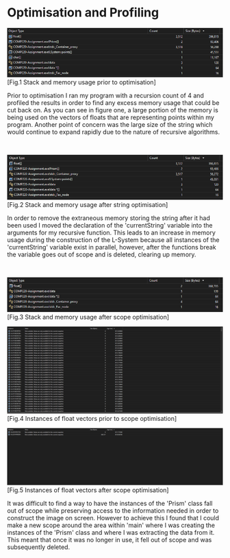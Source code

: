 # Optimisation and Profiling


![Memory Pre Optimisation](Images/memoryPreOptimisation.png)<br>
[Fig.1 Stack and memory usage prior to optimisation]


Prior to optimisation I ran my program with a recursion count of 4 and profiled the results in order to find any excess memory usage that could be cut back on. As you can see in figure one, a large portion of the memory is being used on the vectors of floats that are representing points within my program. Another point of concern was the large size of the string which would continue to expand rapidly due to the nature of recursive algorithms.


<br>


![Memory Post String Optimisation](Images/memoryPostStringReasignment.png)<br>
[Fig.2 Stack and memory usage after string optimisation]


In order to remove the extraneous memory storing the string after it had been used I moved the declaration of the 'currentString' variable into the arguments for my recursive function. This leads to an increase in memory usage during the construction of the L-System because all instances of the 'currentString' variable exist in parallel, however, after the functions break the variable goes out of scope and is deleted, clearing up memory.


<br>


![Memory Post Scope Optimisation](Images/memoryPostDomainOptimisation.png)<br>
[Fig.3 Stack and memory usage after scope optimisation]


![Instances Of Float Vectors Prior To Scope Optimisation](Images/VectorsOfFloatsPreOptimisation.png)<br>
[Fig.4 Instances of float vectors prior to scope optimisation]


![Instances Of Float Vectors Post Scope Optimisation](Images/VectorsOfFloatsPostOptimisation.png)<br>
[Fig.5 Instances of float vectors after scope optimisation]


It was difficult to find a way to have the instances of the 'Prism' class fall out of scope while preserving access to the information needed in order to construct the image on screen. However to achieve this I found that I could make a new scope around the area within 'main' where I was creating the instances of the 'Prism' class and where I was extracting the data from it. This meant that once it was no longer in use, it fell out of scope and was subsequently deleted.
